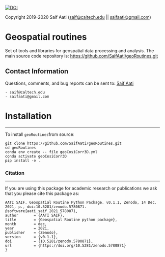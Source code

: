 [![DOI](https://zenodo.org/badge/DOI/10.5281/zenodo.5780871.svg)](https://doi.org/10.5281/zenodo.5780871)

Copyright 2019-2020 Saif Aati (saif@caltech.edu || saifaati@gmail.com)
# Geospatial routines
Set of tools and libraries for geospatial data processing and analysis.
The main source code repository is: https://github.com/SaifAati/geoRoutines.git

Contact Information
-------------------

Questions, comments, and bug reports can be sent to:
[Saif Aati](mailto:saif@caltech.edu)

    - saif@caltech.edu
    - saifaati@gmail.com



# Installation
--------------
To install `geoRoutines`from source:

    git clone https://github.com/SaifAati/geoRoutines.git
    cd geoRoutines
    conda env create -- file geoCosiCorr3D.yml
    conda activate geoCosiCorr3D
    pip install -e .


### Citation
------------
If you are using this package for academic research or publications we ask that you please cite this package as:

    AATI SAIF. Geospatial Routine Python Package. v0.1.1, Zenodo, 14 Dec. 2021, p., doi:10.5281/zenodo.5780871.
    @software{aati_saif_2021_5780871,
    author       = {AATI SAIF},
    title        = {Geospatial Routine python package},
    month        = dec,
    year         = 2021,
    publisher    = {Zenodo},
    version      = {v0.1.1},
    doi          = {10.5281/zenodo.5780871},
    url          = {https://doi.org/10.5281/zenodo.5780871}
    }


